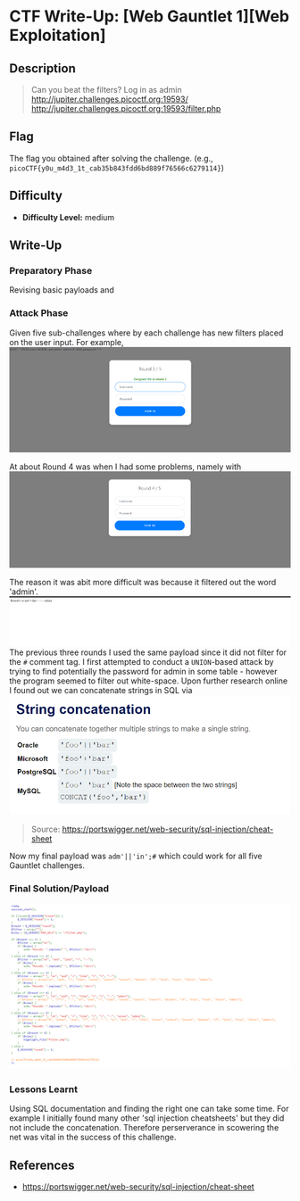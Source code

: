 # CTF Write-Up: [Web Gauntlet 1][Web Exploitation]

## Description
>Can you beat the filters? Log in as admin http://jupiter.challenges.picoctf.org:19593/ http://jupiter.challenges.picoctf.org:19593/filter.php


## Flag
The flag you obtained after solving the challenge. (e.g., `picoCTF{y0u_m4d3_1t_cab35b843fdd6bd889f76566c6279114}`)

## Difficulty
- **Difficulty Level:** medium

## Write-Up

### Preparatory Phase
Revising basic payloads and 

### Attack Phase
Given five sub-challenges where by each challenge has new filters placed on the user input. For example, 
![alt text](images/image.png)

At about Round 4 was when I had some problems, namely with 
![alt text](images/image-1.png)

The reason it was abit more difficult was because it filtered out the word 'admin'. 
![alt text](images/image-2.png)
The previous three rounds I used the same payload since it did not filter for the `#` comment tag. I first attempted to conduct a `UNION`-based attack by trying to find potentially the password for admin in some table - however the program seemed to filter out white-space. Upon further research online I found out we can concatenate strings in SQL via ![alt text](images/image-4.png)
>Source: https://portswigger.net/web-security/sql-injection/cheat-sheet

Now my final payload was `adm'||'in';#` which could work for all five Gauntlet challenges.

### Final Solution/Payload
![alt text](images/image-3.png)

### Lessons Learnt
Using SQL documentation and finding the right one can take some time. For example I initially found many other 'sql injection cheatsheets' but they did not include the concatenation. Therefore perserverance in scowering the net was vital in the success of this challenge.
## References
- https://portswigger.net/web-security/sql-injection/cheat-sheet

